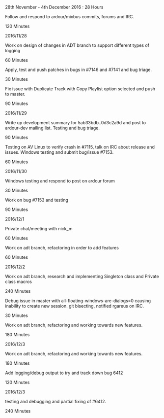 28th November - 4th December 2016 : 28 Hours

Follow and respond to ardour/mixbus commits, forums and IRC.

120 Minutes

2016/11/28

Work on design of changes in ADT branch to support different types of logging

60 Minutes

Apply, test and push patches in bugs in #7146 and #7141 and bug triage.

30 Minutes

Fix issue with Duplicate Track with Copy Playlist option selected and push to
master.

90 Minutes

2016/11/29

Write up development summary for 5ab33bdb..0d3c2a9d and post to ardour-dev
mailing list. Testing and bug triage.

90 Minutes

Testing on AV Linux to verify crash in #7115, talk on IRC about release and
issues. Windows testing and submit bug/issue #7153.

60 Minutes

2016/11/30

Windows testing and respond to post on ardour forum

30 Minutes

Work on bug #7153 and testing

90 Minutes

2016/12/1

Private chat/meeting with nick_m

60 Minutes

Work on adt branch, refactoring in order to add features

60 Minutes

2016/12/2

Work on adt branch, research and implementing Singleton class and Private class
macros

240 Minutes

Debug issue in master with all-floating-windows-are-dialogs=0 causing inability
to create new session. git bisecting, notified rgareus on IRC.

30 Minutes

Work on adt branch, refactoring and working towards new features.

180 Minutes

2016/12/3

Work on adt branch, refactoring and working towards new features.

180 Minutes

Add logging/debug output to try and track down bug 6412

120 Minutes

2016/12/3

testing and debugging and partial fixing of #6412.

240 Minutes
